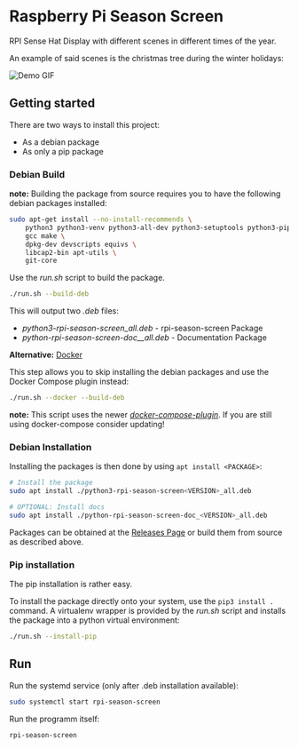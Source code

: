 # Raspberry Pi Season Screen

RPI Sense Hat Display with different scenes in different times of the year.

An example of said scenes is the christmas tree during the winter holidays:

![Demo GIF](./doc/img/demo.gif)

## Getting started

There are two ways to install this project:

* As a debian package
* As only a pip package

### Debian Build

**note:** Building the package from source requires you to have the following debian packages
installed:

```bash
sudo apt-get install --no-install-recommends \
    python3 python3-venv python3-all-dev python3-setuptools python3-pip \
    gcc make \
    dpkg-dev devscripts equivs \
    libcap2-bin apt-utils \
    git-core
```

Use the *run.sh* script to build the package.

```bash
./run.sh --build-deb
```

This will output two *.deb* files:

* *python3-rpi-season-screen<VERSION>_all.deb* - rpi-season-screen Package
* *python-rpi-season-screen-doc_<VERSION>_all.deb* - Documentation Package

**Alternative:** [Docker](https://docs.docker.com/engine/install/debian/)

This step allows you to skip installing the debian packages and use the Docker Compose plugin 
instead:

```bash
./run.sh --docker --build-deb
```

**note:** This script uses the newer
[*docker-compose-plugin*](https://docs.docker.com/compose/install/linux/).
If you are still using docker-compose consider updating!

### Debian Installation

Installing the packages is then done by using `apt install <PACKAGE>`:

```bash
# Install the package
sudo apt install ./python3-rpi-season-screen<VERSION>_all.deb

# OPTIONAL: Install docs
sudo apt install ./python-rpi-season-screen-doc_<VERSION>_all.deb
```

Packages can be obtained at the
[Releases Page](https://github.com/maxistephan/rpi-season-screen/releases) or build
them from source as described above.

### Pip installation

The pip installation is rather easy.

To install the package directly onto your system, use the `pip3 install .` command.
A virtualenv wrapper is provided by the *run.sh* script and installs the package into a python
virtual environment:

```bash
./run.sh --install-pip
```

## Run

Run the systemd service (only after .deb installation available):

```bash
sudo systemctl start rpi-season-screen
```

Run the programm itself:

```bash
rpi-season-screen
```
